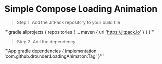 # Simple Compose Loading Animation
> Step 1. Add the JitPack repository to your build file

'''gradle
allprojects {
		repositories {
			...
			maven { url 'https://jitpack.io' }
		}
	}'''
  
> Step 2. Add the dependency

'''App gradle
dependencies {
	        implementation 'com.github.drounder:LoadingAnimation:Tag'
	}'''

